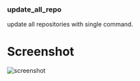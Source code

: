 ### update_all_repo ###

update all repositories with single command.


# Screenshot

![screenshot](https://raw.github.com/tinoschroeter/update_all_repo.sh/master/update_all_repo.png)
